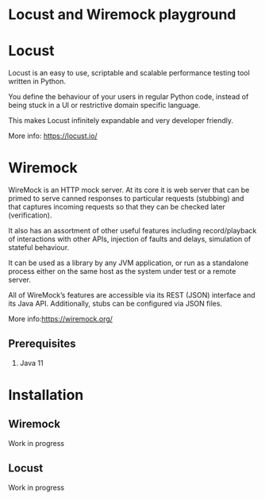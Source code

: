# Locust and Wiremock playground

# Locust
Locust is an easy to use, scriptable and scalable performance testing tool written in Python.

You define the behaviour of your users in regular Python code, instead of being stuck in a UI or restrictive domain specific language.

This makes Locust infinitely expandable and very developer friendly.

More info: https://locust.io/


# Wiremock
WireMock is an HTTP mock server. At its core it is web server that can be primed to serve canned responses to particular requests (stubbing) and that captures incoming requests so that they can be checked later (verification).

It also has an assortment of other useful features including record/playback of interactions with other APIs, injection of faults and delays, simulation of stateful behaviour.

It can be used as a library by any JVM application, or run as a standalone process either on the same host as the system under test or a remote server.

All of WireMock’s features are accessible via its REST (JSON) interface and its Java API. Additionally, stubs can be configured via JSON files.

More info:https://wiremock.org/

## Prerequisites
1. Java 11

# Installation
## Wiremock
Work in progress

## Locust
Work in progress
